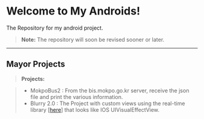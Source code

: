 Welcome to My Androids!
===================

The Repository for my android project.

> **Note:** The repository will soon be revised sooner or later.


----------


Mayor Projects
-------------


> **Projects:**

> - MokpoBus2 : From the bis.mokpo.go.kr server, receive the json file and print the various information.
> - Blurry 2.0 : The Project with custom views using the real-time library [[here]] that looks like IOS UIVisualEffectView.

  [here]: https://github.com/mmin18/RealtimeBlurView